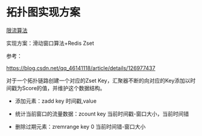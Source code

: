 # 拓扑图实现方案

[限流算法](https://javaguide.cn/high-availability/limit-request.html)

实现方案：滑动窗口算法+Redis Zset

参考：

https://blog.csdn.net/qq_46141118/article/details/126977437

对于一个拓扑链路创建一个对应的Zset Key，汇聚器不断的向对应的Key添加以时间戳为Score的值，并维护这个数据结构。

* 添加元素：zadd key 时间戳,value

* 统计当前窗口的流量数据：zcount key 当前时间戳-窗口大小，当前时间错
* 删除过期元素：zremrange key 0 当前时间错-窗口大小